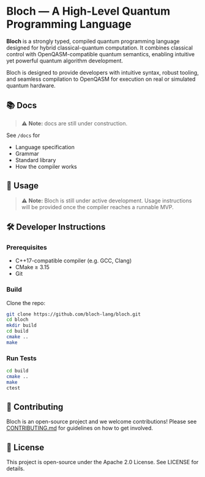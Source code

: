 # Bloch — A High-Level Quantum Programming Language
**Bloch** is a strongly typed, compiled quantum programming language designed for hybrid classical-quantum computation. It combines classical control with OpenQASM-compatible quantum semantics, enabling intuitive yet powerful quantum algorithm development.

Bloch is designed to provide developers with intuitive syntax, robust tooling, and seamless compilation to OpenQASM for execution on real or simulated quantum hardware.

## 📚 Docs
> ⚠ **Note:** docs are still under construction.

See `/docs` for 
- Language specification
- Grammar
- Standard library
- How the compiler works

## 🚀 Usage

> ⚠ **Note:** Bloch is still under active development. Usage instructions will be provided once the compiler reaches a runnable MVP.

## 🛠 Developer Instructions

### Prerequisites

- C++17-compatible compiler (e.g. GCC, Clang)
- CMake ≥ 3.15
- Git

### Build

Clone the repo:

```bash
git clone https://github.com/bloch-lang/bloch.git
cd bloch
mkdir build
cd build
cmake ..
make
```
### Run Tests
```bash
cd build
cmake ..
make
ctest
```

## 🤝 Contributing
Bloch is an open-source project and we welcome contributions! Please see [CONTRIBUTING.md](https://github.com/bloch-lang/bloch/blob/master/CONTRIBUTING.md) for guidelines on how to get involved.

## 📄 License
This project is open-source under the Apache 2.0 License. See LICENSE for details.